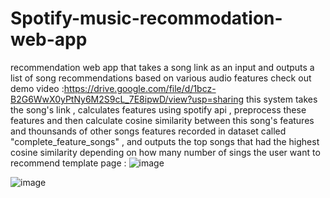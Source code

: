 # Spotify-music-recommodation-web-app
recommendation web app that takes a song link as an input and outputs a list of song recommendations based on various audio features
check out demo video :https://drive.google.com/file/d/1bcz-B2G6WwX0yPtNy6M2S9cL_7E8ipwD/view?usp=sharing
this system takes the song's link , calculates features using spotify api , preprocess these features and then calculate cosine similarity between this song's features and thounsands of other songs features recorded in dataset called "complete_feature_songs" , and outputs the top songs that had the highest cosine similarity depending on how many number of sings the user want to recommend
template page :
![image](https://user-images.githubusercontent.com/99277115/167679216-d92863f1-eb76-415f-a6b9-39a16056470e.png)

![image](https://user-images.githubusercontent.com/99277115/167679347-414f5dcf-43a5-4ebf-bd41-45c4e4cc6eea.png)
